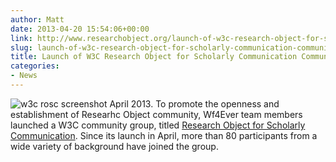 ```yaml
---
author: Matt
date: 2013-04-20 15:54:06+00:00
link: http://www.researchobject.org/launch-of-w3c-research-object-for-scholarly-communication-community-group/
slug: launch-of-w3c-research-object-for-scholarly-communication-community-group
title: Launch of W3C Research Object for Scholarly Communication Community Group
categories:
- News
---
```

![w3c rosc screenshot](http://despina.cs.man.ac.uk/pages/wp-content/uploads/2013/09/rosc1.jpg)
April 2013. To promote the openness and establishment of Researhc Object community, Wf4Ever team members launched a W3C community group, titled [Research Object for Scholarly Communication](http://www.w3.org/community/rosc/). Since its launch in April, more than 80 participants from a wide variety of background have joined the group.
